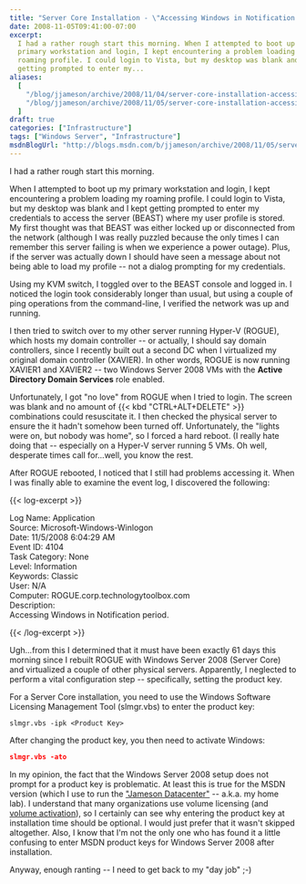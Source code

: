 ```yaml
---
title: "Server Core Installation - \"Accessing Windows in Notification period\""
date: 2008-11-05T09:41:00-07:00
excerpt:
  I had a rather rough start this morning. When I attempted to boot up my
  primary workstation and login, I kept encountering a problem loading my
  roaming profile. I could login to Vista, but my desktop was blank and I kept
  getting prompted to enter my...
aliases:
  [
    "/blog/jjameson/archive/2008/11/04/server-core-installation-accessing-windows-in-notification-period.aspx",
    "/blog/jjameson/archive/2008/11/05/server-core-installation-accessing-windows-in-notification-period.aspx",
  ]
draft: true
categories: ["Infrastructure"]
tags: ["Windows Server", "Infrastructure"]
msdnBlogUrl: "http://blogs.msdn.com/b/jjameson/archive/2008/11/05/server-core-installation-accessing-windows-in-notification-period.aspx"
---
```


I had a rather rough start this morning.

When I attempted to boot up my primary workstation and login, I kept
encountering a problem loading my roaming profile. I could login to Vista, but
my desktop was blank and I kept getting prompted to enter my credentials to
access the server (BEAST) where my user profile is stored. My first thought was
that BEAST was either locked up or disconnected from the network (although I was
really puzzled because the only times I can remember this server failing is when
we experience a power outage). Plus, if the server was actually down I should
have seen a message about not being able to load my profile -- not a dialog
prompting for my credentials.

Using my KVM switch, I toggled over to the BEAST console and logged in. I
noticed the login took considerably longer than usual, but using a couple of
ping operations from the command-line, I verified the network was up and
running.

I then tried to switch over to my other server running Hyper-V (ROGUE), which
hosts my domain controller -- or actually, I should say domain controllers,
since I recently built out a second DC when I virtualized my original domain
controller (XAVIER). In other words, ROGUE is now running XAVIER1 and XAVIER2 --
two Windows Server 2008 VMs with the **Active Directory Domain Services** role
enabled.

Unfortunately, I got "no love" from ROGUE when I tried to login. The screen was
blank and no amount of {{< kbd "CTRL+ALT+DELETE" >}} combinations could
resuscitate it. I then checked the physical server to ensure the it hadn't
somehow been turned off. Unfortunately, the "lights were on, but nobody was
home", so I forced a hard reboot. (I really hate doing that -- especially on a
Hyper-V server running 5 VMs. Oh well, desperate times call for...well, you know
the rest.

After ROGUE rebooted, I noticed that I still had problems accessing it. When I
was finally able to examine the event log, I discovered the following:

{{< log-excerpt >}}

Log Name: Application\
Source: Microsoft-Windows-Winlogon\
Date: 11/5/2008 6:04:29 AM\
Event ID: 4104\
Task Category: None\
Level: Information\
Keywords: Classic\
User: N/A\
Computer: ROGUE.corp.technologytoolbox.com\
Description:\
Accessing Windows in Notification period.

{{< /log-excerpt >}}

Ugh...from this I determined that it must have been exactly 61 days this morning
since I rebuilt ROGUE with Windows Server 2008 (Server Core) and virtualized a
couple of other physical servers. Apparently, I neglected to perform a vital
configuration step -- specifically, setting the product key.

For a Server Core installation, you need to use the Windows Software Licensing
Management Tool (slmgr.vbs) to enter the product key:

```VBA
slmgr.vbs -ipk <Product Key>
```

After changing the product key, you then need to activate Windows:

```JSON
slmgr.vbs -ato
```

In my opinion, the fact that the Windows Server 2008 setup does not prompt for a
product key is problematic. At least this is true for the MSDN version (which I
use to run the
["Jameson Datacenter"](/blog/jjameson/2009/09/14/the-jameson-datacenter) --
a.k.a. my home lab). I understand that many organizations use volume licensing
(and
[volume activation](http://technet.microsoft.com/en-us/library/cc303274.aspx)),
so I certainly can see why entering the product key at installation time should
be optional. I would just prefer that it wasn't skipped altogether. Also, I know
that I'm not the only one who has found it a little confusing to enter MSDN
product keys for Windows Server 2008 after installation.

Anyway, enough ranting -- I need to get back to my "day job" ;-)
